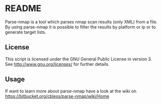 # README #

Parse-nmap is a tool which parses nmap scan results (only XML) from a file. By using parse-nmap it is possible to filter the results by platform or ip or to generate target lists.


## License ##
This script is licensed under the GNU General Public License in version 3. See http://www.gnu.org/licenses/ for further details.


## Usage ##
If want to learn more about parse-nmap have a look at the wiki on https://bitbucket.org/cbless/parse-nmap/wiki/Home